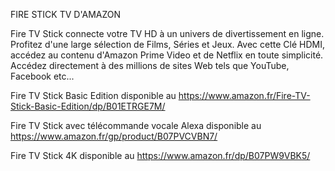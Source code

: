 FIRE STICK TV D'AMAZON

Fire TV Stick connecte votre TV HD à un univers de divertissement en ligne. Profitez d'une large sélection de Films, Séries et Jeux. Avec cette Clé HDMI, accédez au contenu d'Amazon Prime Video et de Netflix en toute simplicité. Accédez directement à des millions de sites Web tels que YouTube, Facebook etc...

Fire TV Stick Basic Edition disponible au https://www.amazon.fr/Fire-TV-Stick-Basic-Edition/dp/B01ETRGE7M/

Fire TV Stick avec télécommande vocale Alexa disponible au https://www.amazon.fr/gp/product/B07PVCVBN7/

Fire TV Stick 4K disponible au https://www.amazon.fr/dp/B07PW9VBK5/
